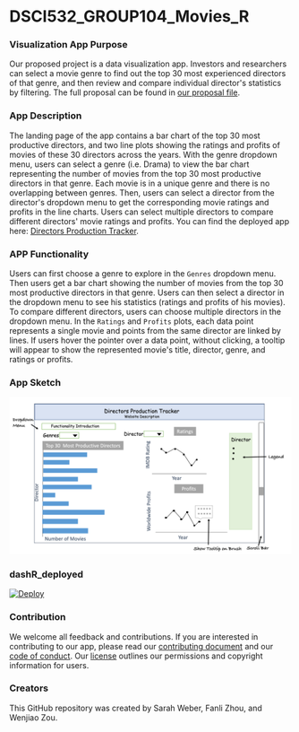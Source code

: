 # DSCI532_GROUP104_Movies_R

### Visualization App Purpose
Our proposed project is a data visualization app. Investors and researchers can select a movie genre to find out the top 30 most experienced directors of that genre, and then review and compare individual director's statistics by filtering. The full proposal can be found in [our proposal file](https://github.com/UBC-MDS/DSCI532_GROUP104_Movies_R/blob/master/proposal.md).

### App Description 
The landing page of the app contains a bar chart of the top 30 most productive directors, and two line plots showing the ratings and profits of movies of these 30 directors across the years. With the genre dropdown menu, users can select a genre (i.e. Drama) to view the bar chart representing the number of movies from the top 30 most productive directors in that genre. Each movie is in a unique genre and there is no overlapping between genres. Then, users can select a director from the director's dropdown menu to get the corresponding movie ratings and profits in the line charts. Users can select multiple directors to compare different directors' movie ratings and profits. You can find the deployed app here: [Directors Production Tracker](https://movies-r-104.herokuapp.com/).

### APP Functionality
Users can first choose a genre to explore in the `Genres` dropdown menu. Then users get a bar chart showing the number of movies from the top 30 most productive directors in that genre. Users can then select a director in the dropdown menu to see his statistics (ratings and profits of his movies). To compare different directors, users can choose multiple directors in the dropdown menu. In the `Ratings` and `Profits` plots, each data point represents a single movie and points from the same director are linked by lines. If users hover the pointer over a data point, without clicking, a tooltip will appear to show the represented movie's title, director, genre, and ratings or profits.

### App Sketch  

![](./img/sketch/app_sketch.PNG)


### dashR_deployed

[![Deploy](https://www.herokucdn.com/deploy/button.svg)](https://heroku.com/deploy)


### Contribution
We welcome all feedback and contributions. If you are interested in contributing to our app, please read our [contributing document](https://github.com/UBC-MDS/DSCI532_GROUP104_Movies_R/blob/master/CONTRIBUTING.md) and our [code of conduct](https://github.com/UBC-MDS/DSCI532_GROUP104_Movies_R/blob/master/CODE_OF_CONDUCT.md). Our [license](https://github.com/UBC-MDS/DSCI532_GROUP104_Movies_R/blob/master/LICENSE) outlines our permissions and copyright information for users.

### Creators
This GitHub repository was created by Sarah Weber, Fanli Zhou, and Wenjiao Zou. 
